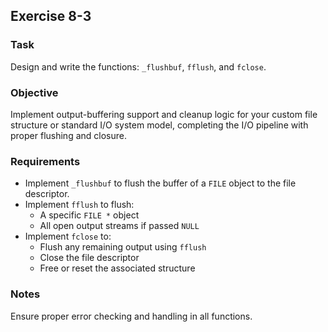 
## Exercise 8-3

### Task

Design and write the functions: `_flushbuf`, `fflush`, and `fclose`.

### Objective

Implement output-buffering support and cleanup logic for your custom file structure or standard I/O system model, completing the I/O pipeline with proper flushing and closure.

### Requirements

- Implement `_flushbuf` to flush the buffer of a `FILE` object to the file descriptor.
- Implement `fflush` to flush:
  - A specific `FILE *` object
  - All open output streams if passed `NULL`
- Implement `fclose` to:
  - Flush any remaining output using `fflush`
  - Close the file descriptor
  - Free or reset the associated structure

### Notes

Ensure proper error checking and handling in all functions.
